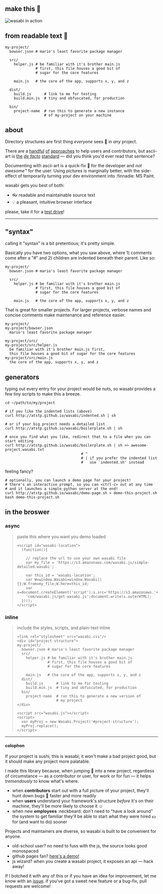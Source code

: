 ## make this :tada:

![wasabi in action](http://atstp.github.io/wasabi/img/demo.gif?clearcache=1)

## from readable text :page_facing_up:

    my-project/
      bowser.json # mario's least favorite package manager

      src/
        helper.js # be familiar with it's brother main.js
                  # first, this file houses a good bit of
                  # sugar for the core features

        main.js   # the core of the app, supports x, y, and z

      dist/
        build.js      # link to me for testing
        build.min.js  # tiny and obfuscated, for production

      bin/
        project-name  # run this to generate a new instance
                      # of my-project on your machine

## about

Directory structures are first thing _everyone_ sees :eyes: in _any_ project.

There are a
[handful](https://en.wikipedia.org/wiki/Filesystem_Hierarchy_Standard)
[of](http://www.thegeekstuff.com/2010/09/linux-file-system-structure/)
[approaches](https://developer.apple.com/library/mac/documentation/FileManagement/Conceptual/FileSystemProgrammingGuide/FileSystemOverview/FileSystemOverview.html)
to help users and contributors, but ascii-art is
[the](https://scotch.io/tutorials/angularjs-best-practices-directory-structure)
[_de facto_](http://jekyllrb.com/docs/structure/)
[standard](http://www.tutorialspoint.com/ruby-on-rails/rails-directory-structure.htm)
&mdash; did you think you'd ever read that sentence?

Documenting with ascii-art is a quick-fix :wrench: for the developer and _not awesome&trade;_ for the user.
Using pictures is marginally better, with the side-effect of temporarily turning your dev environment into
:finnadie: MS Paint.

wasabi gets you best of both:

  * :eyeglasses: readable and maintainable source text
  * :bulb: a pleasant, intuitive browser interface

please, take it for a [test drive](http://atstp.github.io/wasabi/)!

--------------------------------------------------------------------------------

## "syntax"

calling it "syntax" is a bit pretentious; it's pretty simple.

Basically you have two options, what you saw above, where 1) comments come after a "#" and
2) children are indented beneath their parent. Like so:

    my-project/
      bowser.json # mario's least favorite package manager

      src/
        helper.js # be familiar with it's brother main.js
                  # first, this file houses a good bit of
                  # sugar for the core features

        main.js   # the core of the app, supports x, y, and z

That is great for smaller projects. For larger projects, verbose names and concise comments
make maintenance and reference easier.

    my-project/
    my-project/bowser.json
      mario's least favorite package manager

    my-project/src/
    my-project/src/helper.js
      be familiar with it's brother main.js first,
      this file houses a good bit of sugar for the core features
    my-project/src/main.js
      the core of the app, supports x, y, and z

## generators

typing out every entry for your project would be nuts, so wasabi provides a few tiny scripts
to make this a breeze.

    cd ~/path/to/my/project

    # if you like the indented lists (above)
    curl http://atstp.github.io/wasabi/indented.sh | sh

    # or if your big project needs a detailed list
    curl http://atstp.github.io/wasabi/boilerplate.sh | sh

    # once you find what you like, redirect that to a file wher you can start editing
    curl http://atstp.github.io/wasabi/boilerplate.sh | sh >> awesome-project.wasabi.txt
                                       # ^
                                       # | if you prefer the indented list
                                       #   use `indented.sh' instead

feeling fancy?

    # optionally, you can launch a demo page for your project!
    # there's an interactive prompt, so you can <ctrl-c> out at any time
    # and it launches a simple python server at the end!
    curl http://atstp.github.io/wasabi/demo-page.sh > demo-this-project.sh
    bash demo-this-project.sh


## in the broswer

### async

>
> paste this where you want you demo loaded
>
>     <script id="wasabi-location">
>       (function(){
>
>         // replace the url to use your own wasabi file
>         var my_file = 'https://s3.amazonaws.com/wasabi.js/simple-detailed.wasabi';
>
>         var this_id = 'wasabi-location';
>         var W=window.Wasabi=window.Wasabi||{};W.from=my_file;W.here=this_id;
>         var s=document.createElement('script');s.src='https://s3.amazonaws.'+
>         'com/wasabi.js/get-wasabi.js';document.write(s.outerHTML);
>       })();
>     </script>
>

### inline

>
> include the styles, scripts, and plain-text inline
>
>     <link rel="stylesheet" src="wasabi.css"/>
>     <div id="project-structure">
>     my-project/
>       bowser.json # mario's least favorite package manager
>       src/
>         helper.js # be familiar with it's brother main.js
>                   # first, this file houses a good bit of
>                   # sugar for the core features
>
>         main.js   # the core of the app, supports x, y, and z
>       dist/
>         build.js      # link to me for testing
>         build.min.js  # tiny and obfuscated, for production
>       bin/
>         project-name  # run this to generate a new version of
>                       # my project
>     </div>
>
>     <script src="wasabi.js"></script>
>     <script>
>       var myProj = new Wasabi.Project('#project-structure');
>       myProj.replace();
>     </script>
>

--------------------------------------------------------------------------------

#### colophon

If your project is sushi, this is wasabi; it won't make a bad project good, but
it should make any project more palatable.

I made this library because, when jumping :running: into a new project, regardless of circumstance &mdash;
as a contributor or user, for work or for fun &mdash; it helps _tremendously_ to know what's where.

  * when **contributors** start out with a full picture of your project, they'll hunt down bugs :bug: faster
    and more readily
  * when **users** understand your framework's structure _before_ it's on their machine, they'll be more
    likely to choose it :relaxed:
  * when new **employees** :neckbeard: don't need to "have a look around" the system to get familiar they'll be
    able to start what they were hired :dollar: for (and want to do) sooner

Projects and maintainers are diverse, so wasabi is built to be convenient for anyone.

  * old-school user? no need to fuss with the js, the source looks good monospaced
  * github pages fan? [here's a demo!](http://atstp.github.io/wasabi_and_jekyll/)
  * js wizard? when you create a wasabi project, it exposes an api &mdash; hack away!

If I botched it with any of this or if you have an idea for improvement, let me know with an
[issue](https://github.com/atstp/wasabi/issues). if you've got a sweet new feature or a bug-fix,
pull requests are welcome!
